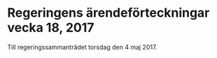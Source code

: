 # Regeringens ärendeförteckningar vecka 18, 2017

Till regeringssammanträdet torsdag den 4 maj 2017.
